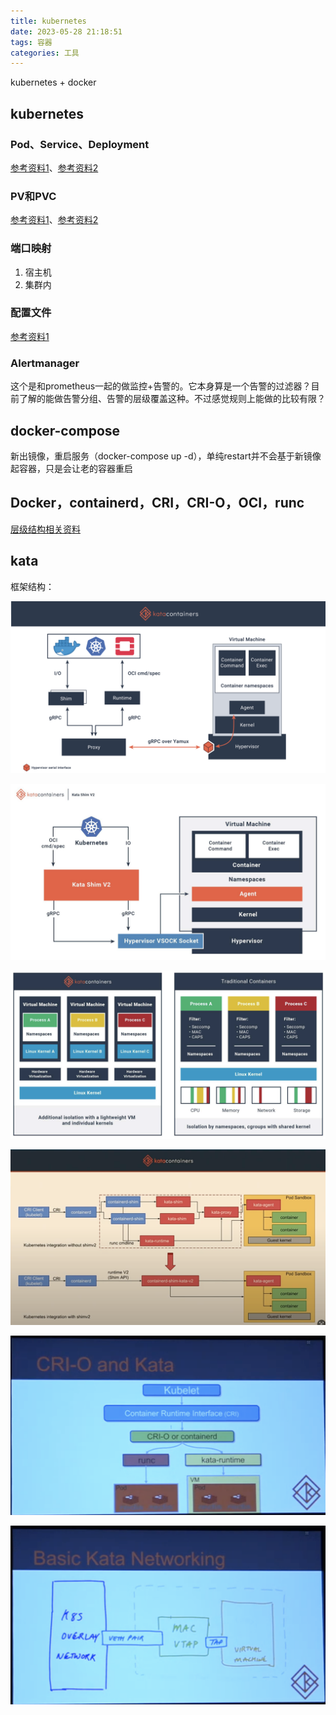 ```yaml
---
title: kubernetes
date: 2023-05-28 21:18:51
tags: 容器
categories: 工具
---
```


kubernetes + docker

## kubernetes

### Pod、Service、Deployment

[参考资料1](https://blog.csdn.net/qq_40597962/article/details/124847911)、[参考资料2](https://blog.csdn.net/THMAIL/article/details/107312208)

### PV和PVC

[参考资料1](https://blog.csdn.net/weixin_46837396/article/details/122159306)、[参考资料2](https://blog.csdn.net/qq_42527269/article/details/123348981)



### 端口映射

1. 宿主机
2. 集群内



### 配置文件

[参考资料1](https://juejin.cn/post/7107251448034885639)

### Alertmanager

这个是和prometheus一起的做监控+告警的。它本身算是一个告警的过滤器？目前了解的能做告警分组、告警的层级覆盖这种。不过感觉规则上能做的比较有限？



## docker-compose

新出镜像，重启服务（docker-compose up -d），单纯restart并不会基于新镜像起容器，只是会让老的容器重启





## Docker，containerd，CRI，CRI-O，OCI，runc

[层级结构相关资料](https://cloud.tencent.com/developer/article/1988350)



## kata

框架结构：

![image-20230910003410670](../images/kubernetes.assets/image-20230910003410670.png)

![image-20230910003314799](../images/kubernetes.assets/image-20230910003314799.png)

![image-20230910003334194](../images/kubernetes.assets/image-20230910003334194.png)

![image-20230910195322478](../images/kubernetes.assets/image-20230910195322478.png)

![image-20230910222805117](../images/kubernetes.assets/image-20230910222805117.png)

![image-20230910223009441](../images/kubernetes.assets/image-20230910223009441.png)

